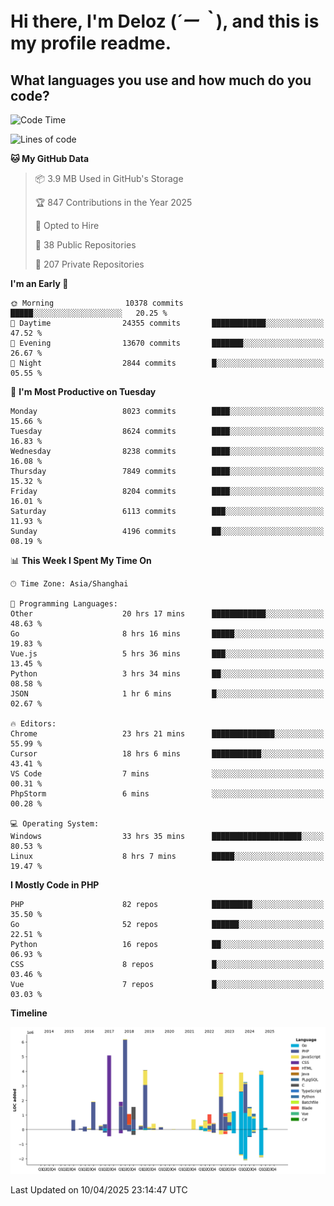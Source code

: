# **Hi there, I'm Deloz (*´ー｀*), and this is my profile readme.**

## **What languages you use and how much do you code?**

<!--START_SECTION:waka-->
![Code Time](http://img.shields.io/badge/Code%20Time-6%2C105%20hrs%2037%20mins-blue)

![Lines of code](https://img.shields.io/badge/From%20Hello%20World%20I%27ve%20Written-48.8%20million%20lines%20of%20code-blue)

**🐱 My GitHub Data** 

> 📦 3.9 MB Used in GitHub's Storage 
 > 
> 🏆 847 Contributions in the Year 2025
 > 
> 💼 Opted to Hire
 > 
> 📜 38 Public Repositories 
 > 
> 🔑 207 Private Repositories 
 > 
**I'm an Early 🐤** 

```text
🌞 Morning                10378 commits       █████░░░░░░░░░░░░░░░░░░░░   20.25 % 
🌆 Daytime                24355 commits       ████████████░░░░░░░░░░░░░   47.52 % 
🌃 Evening                13670 commits       ███████░░░░░░░░░░░░░░░░░░   26.67 % 
🌙 Night                  2844 commits        █░░░░░░░░░░░░░░░░░░░░░░░░   05.55 % 
```
📅 **I'm Most Productive on Tuesday** 

```text
Monday                   8023 commits        ████░░░░░░░░░░░░░░░░░░░░░   15.66 % 
Tuesday                  8624 commits        ████░░░░░░░░░░░░░░░░░░░░░   16.83 % 
Wednesday                8238 commits        ████░░░░░░░░░░░░░░░░░░░░░   16.08 % 
Thursday                 7849 commits        ████░░░░░░░░░░░░░░░░░░░░░   15.32 % 
Friday                   8204 commits        ████░░░░░░░░░░░░░░░░░░░░░   16.01 % 
Saturday                 6113 commits        ███░░░░░░░░░░░░░░░░░░░░░░   11.93 % 
Sunday                   4196 commits        ██░░░░░░░░░░░░░░░░░░░░░░░   08.19 % 
```


📊 **This Week I Spent My Time On** 

```text
🕑︎ Time Zone: Asia/Shanghai

💬 Programming Languages: 
Other                    20 hrs 17 mins      ████████████░░░░░░░░░░░░░   48.63 % 
Go                       8 hrs 16 mins       █████░░░░░░░░░░░░░░░░░░░░   19.83 % 
Vue.js                   5 hrs 36 mins       ███░░░░░░░░░░░░░░░░░░░░░░   13.45 % 
Python                   3 hrs 34 mins       ██░░░░░░░░░░░░░░░░░░░░░░░   08.58 % 
JSON                     1 hr 6 mins         █░░░░░░░░░░░░░░░░░░░░░░░░   02.67 % 

🔥 Editors: 
Chrome                   23 hrs 21 mins      ██████████████░░░░░░░░░░░   55.99 % 
Cursor                   18 hrs 6 mins       ███████████░░░░░░░░░░░░░░   43.41 % 
VS Code                  7 mins              ░░░░░░░░░░░░░░░░░░░░░░░░░   00.31 % 
PhpStorm                 6 mins              ░░░░░░░░░░░░░░░░░░░░░░░░░   00.28 % 

💻 Operating System: 
Windows                  33 hrs 35 mins      ████████████████████░░░░░   80.53 % 
Linux                    8 hrs 7 mins        █████░░░░░░░░░░░░░░░░░░░░   19.47 % 
```

**I Mostly Code in PHP** 

```text
PHP                      82 repos            █████████░░░░░░░░░░░░░░░░   35.50 % 
Go                       52 repos            ██████░░░░░░░░░░░░░░░░░░░   22.51 % 
Python                   16 repos            ██░░░░░░░░░░░░░░░░░░░░░░░   06.93 % 
CSS                      8 repos             █░░░░░░░░░░░░░░░░░░░░░░░░   03.46 % 
Vue                      7 repos             █░░░░░░░░░░░░░░░░░░░░░░░░   03.03 % 
```



**Timeline**

![Lines of Code chart](https://raw.githubusercontent.com/deloz/deloz/main/assets/bar_graph.png)


 Last Updated on 10/04/2025 23:14:47 UTC
<!--END_SECTION:waka-->
